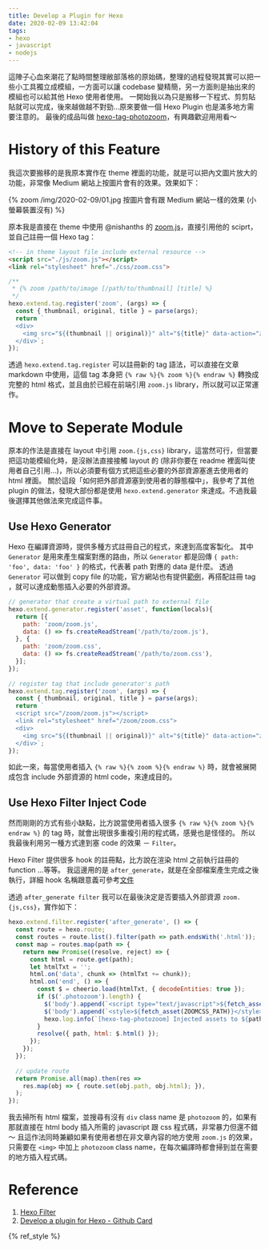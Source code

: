 ```yaml
---
title: Develop a Plugin for Hexo
date: 2020-02-09 13:42:04
tags:
- hexo
- javascript
- nodejs
---
```



這陣子心血來潮花了點時間整理敝部落格的原始碼，整理的過程發現其實可以把一些小工具獨立成模組，一方面可以讓 codebase 變精簡，另一方面則是抽出來的模組也可以給其他 Hexo 使用者使用。
一開始我以為只是搬移一下程式、剪剪貼貼就可以完成，後來越做越不對勁...原來要做一個 Hexo Plugin 也是滿多地方需要注意的。
最後的成品叫做 [hexo-tag-photozoom](https://github.com/SSARCandy/hexo-tag-photozoom)，有興趣歡迎用用看～

<!-- more -->

# History of this Feature

我這次要搬移的是我原本實作在 theme 裡面的功能，就是可以把內文圖片放大的功能，非常像 Medium 網站上按圖片會有的效果。效果如下：

{% zoom /img/2020-02-09/01.jpg  按圖片會有跟 Medium 網站一樣的效果 (小螢幕裝置沒有) %}

原本我是直接在 theme 中使用 @nishanths 的 [zoom.js](https://github.com/nishanths/zoom.js)，直接引用他的 sciprt，並自己註冊一個 Hexo tag：

```html title: layout.yml
<!-- in theme layout file include external resource -->
<script src="./js/zoom.js"></script>
<link rel="stylesheet" href="./css/zoom.css">
```

```js title: scripts/helper.js
/**	
 * {% zoom /path/to/image [/path/to/thumbnail] [title] %}	
 */	
hexo.extend.tag.register('zoom', (args) => {	
  const { thumbnail, original, title } = parse(args);
  return `
  <div>	
    <img src="${(thumbnail || original)}" alt="${title}" data-action="zoom" class="photozoom">	
  </div>`;
});
```

透過 `hexo.extend.tag.register` 可以註冊新的 tag 語法，可以直接在文章 markdown 中使用，這個 tag 本身把 `{% raw %}{% zoom %}{% endraw %}` 轉換成完整的 html 格式，並且由於已經在前端引用 `zoom.js` library，所以就可以正常運作。

# Move to Seperate Module

原本的作法是直接在 layout 中引用 `zoom.{js,css}` library，這當然可行，但當要把這功能模組化時，是沒辦法直接接觸 layout 的 (除非你要在 readme 裡面叫使用者自己引用...)，所以必須要有個方式把這些必要的外部資源塞進去使用者的 html 裡面。
關於這段「如何把外部資源塞到使用者的靜態檔中」，我參考了其他 plugin 的做法，發現大部份都是使用 `hexo.extend.generator` 來達成。不過我最後選擇其他做法來完成這件事。

## Use Hexo Generator

Hexo 在編譯資源時，提供多種方式註冊自己的程式，來達到高度客製化。
其中 `Generator` 是用來產生檔案對應的路由，所以 `Generator` 都是回傳 `{ path: 'foo', data: 'foo' }` 的格式，代表著 path 對應的 data 是什麼。
透過 `Generator` 可以做到 copy file 的功能，官方網站也有提供[範例](https://hexo.io/api/generator.html#Copy-Files)，再搭配註冊 tag ，就可以達成動態插入必要的外部資源。

```js
// generator that create a virtual path to external file
hexo.extend.generator.register('asset', function(locals){
  return [{
    path: 'zoom/zoom.js',
    data: () => fs.createReadStream('/path/to/zoom.js'),
  }, {
    path: 'zoom/zoom.css',
    data: () => fs.createReadStream('/path/to/zoom.css'),
  }];
});
  
// register tag that include generator's path
hexo.extend.tag.register('zoom', (args) => {	
  const { thumbnail, original, title } = parse(args);
  return `
  <script src="/zoom/zoom.js"></script>
  <link rel="stylesheet" href="/zoom/zoom.css">
  <div>
    <img src="${(thumbnail || original)}" alt="${title}" data-action="zoom" class="photozoom">	
  </div>`;
});
```

如此一來，每當使用者插入 `{% raw %}{% zoom %}{% endraw %}` 時，就會被展開成包含 include 外部資源的 html code，來達成目的。


## Use Hexo Filter Inject Code

然而剛剛的方式有些小缺點，比方說當使用者插入很多 `{% raw %}{% zoom %}{% endraw %}` 的 tag 時，就會出現很多重複引用的程式碼，感覺也是怪怪的。
所以我最後利用另一種方式達到塞 code 的效果 － `Filter`。

Hexo Filter 提供很多 hook 的註冊點，比方說在渲染 html 之前執行註冊的 function ...等等。
我這邊用的是 `after_generate`，就是在全部檔案產生完成之後執行，詳細 hook 名稱跟意義可參考[文件](https://hexo.io/api/filter#Filter-List)

透過 `after_generate filter` 我可以在最後決定是否要插入外部資源 `zoom.{js,css}`，實作如下：

```js
hexo.extend.filter.register('after_generate', () => {
  const route = hexo.route;
  const routes = route.list().filter(path => path.endsWith('.html'));
  const map = routes.map(path => {
    return new Promise((resolve, reject) => {
      const html = route.get(path);
      let htmlTxt = '';
      html.on('data', chunk => (htmlTxt += chunk));
      html.on('end', () => {
        const $ = cheerio.load(htmlTxt, { decodeEntities: true });
        if ($('.photozoom').length) {
          $('body').append(`<script type="text/javascript">${fetch_asset(ZOOMJS_PATH)}</script>`);
          $('body').append(`<style>${fetch_asset(ZOOMCSS_PATH)}</style>`);              
          hexo.log.info(`[hexo-tag-photozoom] Injected assets to ${path}`);
        }
        resolve({ path, html: $.html() });
      });
    });
  });
  
  // update route
  return Promise.all(map).then(res =>
    res.map(obj => { route.set(obj.path, obj.html); }),
  );  
});
```

我去掃所有 html 檔案，並搜尋有沒有 `div` class name 是 `photozoom` 的，如果有那就直接在 html body 插入所需的 javascript 跟 css 程式碼，非常暴力但還不錯～
且這作法同時兼顧如果有使用者想在非文章內容的地方使用 `zoom.js` 的效果，只需要在 `<img>` 中加上 `photozoom` class name，在每次編譯時都會掃到並在需要的地方插入程式碼。


# Reference

1. [Hexo Filter](https://hexo.io/api/filter)
2. [Develop a plugin for Hexo - Github Card](https://blog.gisonrg.me/2016/04/develop-hexo-github-card/)

{% ref_style %}
